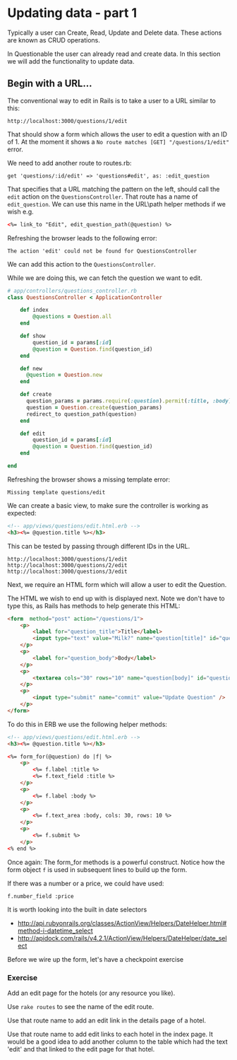 # Updating data - part 1

Typically a user can Create, Read, Update and Delete data. These actions are known as CRUD operations. 

In Questionable the user can already read and create data. In this section we will add the functionality to update data.

## Begin with a URL...

The conventional way to edit in Rails is to take a user to a URL similar to this: 

```
http://localhost:3000/questions/1/edit
```

That should show a form which allows the user to edit a question with an ID of 1. At the moment it shows a `No route matches [GET] "/questions/1/edit"` error.

We need to add another route to routes.rb:
```
get 'questions/:id/edit' => 'questions#edit', as: :edit_question
```

That specifies that a URL matching the pattern on the left, should call the `edit` action on the `QuestionsController`. That route has a name of `edit_question`. We can use this name in the URL\path helper methods if we wish e.g.

```html
<%= link_to "Edit", edit_question_path(@question) %>
```

Refreshing the browser leads to the following error:
```
The action 'edit' could not be found for QuestionsController
```

We can add this action to the `QuestionsController`.

While we are doing this, we can fetch the question we want to edit.

```ruby
# app/controllers/questions_controller.rb
class QuestionsController < ApplicationController

	def index
		@questions = Question.all
	end

	def show
		question_id = params[:id]
		@question = Question.find(question_id)
	end

	def new
	  @question = Question.new
	end

	def create
	  question_params = params.require(:question).permit(:title, :body)
	  question = Question.create(question_params)
	  redirect_to question_path(question)
	end

	def edit
		question_id = params[:id]
		@question = Question.find(question_id)
	end

end
```


Refreshing the browser shows a missing template error:
```
Missing template questions/edit
```

We can create a basic view, to make sure the controller is working as expected:

```html
<!-- app/views/questions/edit.html.erb -->
<h3><%= @question.title %></h3>

```
This can be tested by passing through different IDs in the URL.

```
http://localhost:3000/questions/1/edit
http://localhost:3000/questions/2/edit
http://localhost:3000/questions/3/edit
```

Next, we require an HTML form which will allow a user to edit the Question.

The HTML we wish to end up with is displayed next. Note we don't have to type this, as Rails has methods to help generate this HTML:

```html
<form  method="post" action="/questions/1">
	<p>
		<label for="question_title">Title</label>
		<input type="text" value="Milk?" name="question[title]" id="question_title" />
	</p>
	<p>
		<label for="question_body">Body</label>
	</p>
	<p>	
		<textarea cols="30" rows="10" name="question[body]" id="question_body">Is milk good for me?</textarea>
	</p>
	<p>
		<input type="submit" name="commit" value="Update Question" />
	</p>
</form>

```


To do this in ERB we use the following helper methods:

```html
<!-- app/views/questions/edit.html.erb -->
<h3><%= @question.title %></h3>

<%= form_for(@question) do |f| %>
	<p>
		<%= f.label :title %>
		<%= f.text_field :title %>
	</p>
	<p>
		<%= f.label :body %>
	</p>
	<p>	
		<%= f.text_area :body, cols: 30, rows: 10 %>
	</p>
	<p>
		<%= f.submit %>
	</p>
<% end %>

``` 
Once again: The form_for methods is a powerful construct. Notice how the form object `f` is used in subsequent lines to build up the form.

If there was a number or a price, we could have used:

```
f.number_field :price
```

It is worth looking into the built in date selectors 
* http://api.rubyonrails.org/classes/ActionView/Helpers/DateHelper.html#method-i-datetime_select
* http://apidock.com/rails/v4.2.1/ActionView/Helpers/DateHelper/date_select

Before we wire up the form, let's have a checkpoint exercise

### Exercise 

Add an edit page for the hotels (or any resource you like).

Use `rake routes` to see the name of the edit route.

Use that route name to add an edit link in the details page of a hotel.

Use that route name to add edit links to each hotel in the index page. It would be a good idea to add another column to the table which had the text 'edit' and that linked to the edit page for that hotel.


